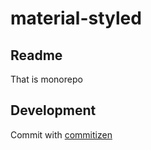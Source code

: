 # material-styled

## Readme

That is monorepo

## Development

Commit with [commitizen](https://github.com/commitizen/cz-cli)

